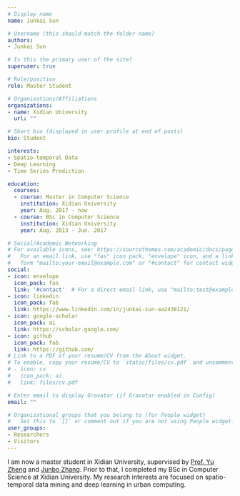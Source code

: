 ```yaml
---
# Display name
name: Junkai Sun

# Username (this should match the folder name)
authors:
- Junkai Sun

# Is this the primary user of the site?
superuser: true

# Role/position
role: Master Student

# Organizations/Affiliations
organizations:
- name: Xidian University
  url: ""

# Short bio (displayed in user profile at end of posts)
bio: Student

interests:
- Spatio-temporal Data
- Deep Learning
- Time Series Prediction

education:
  courses:
  - course: Master in Computer Science
    institution: Xidian University
    year: Aug. 2017 - now
  - course: BSc in Computer Science
    institution: Xidian University
    year: Aug. 2013 - Jun. 2017

# Social/Academic Networking
# For available icons, see: https://sourcethemes.com/academic/docs/page-builder/#icons
#   For an email link, use "fas" icon pack, "envelope" icon, and a link in the
#   form "mailto:your-email@example.com" or "#contact" for contact widget.
social:
- icon: envelope
  icon_pack: fas
  link: '#contact'  # For a direct email link, use "mailto:test@example.org".
- icon: linkedin
  icon_pack: fab
  link: https://www.linkedin.com/in/junkai-sun-aa2438121/
- icon: google-scholar
  icon_pack: ai
  link: https://scholar.google.com/
- icon: github
  icon_pack: fab
  link: https://github.com/
# Link to a PDF of your resume/CV from the About widget.
# To enable, copy your resume/CV to `static/files/cv.pdf` and uncomment the lines below.
# - icon: cv
#   icon_pack: ai
#   link: files/cv.pdf

# Enter email to display Gravatar (if Gravatar enabled in Config)
email: ""

# Organizational groups that you belong to (for People widget)
#   Set this to `[]` or comment out if you are not using People widget.
user_groups:
- Researchers
- Visitors
---
```

I am now a master student in Xidian University, supervised by [Prof. Yu Zheng](http://urban-computing.com/yuzheng) and [Junbo Zhang](https://zhangjunbo.org/). Prior to that, I completed my BSc in Computer Science at Xidian University. My research interests are focused on spatio-temporal data mining and deep learning in urban computing.